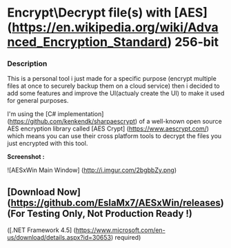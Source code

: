 Encrypt\Decrypt file(s) with [AES] (https://en.wikipedia.org/wiki/Advanced_Encryption_Standard) 256-bit
===============================

### Description
This is a personal tool i just made for a specific purpose (encrypt multiple files at once to securely backup them on a cloud service) then i decided to add some features and improve the UI(actualy create the UI) to make it used for general purposes.

I'm using the [C# implementation] (https://github.com/kenkendk/sharpaescrypt) of a well-known open source AES encryption library called [AES Crypt] (https://www.aescrypt.com/) which means you can use their cross platform tools to decrypt the files you just encrypted with this tool.

**Screenshot :**

![AESxWin Main Window] (http://i.imgur.com/2bgbbZy.png)

## [Download Now] (https://github.com/EslaMx7/AESxWin/releases)  (For Testing Only, Not Production Ready !)
([.NET Framework 4.5] (https://www.microsoft.com/en-us/download/details.aspx?id=30653) required)


